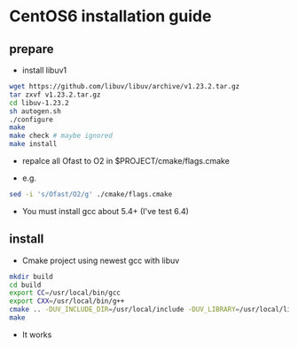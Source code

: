# CentOS6 installation guide

## prepare

+ install libuv1

```bash
wget https://github.com/libuv/libuv/archive/v1.23.2.tar.gz
tar zxvf v1.23.2.tar.gz
cd libuv-1.23.2
sh autogen.sh
./configure
make
make check # maybe ignored
make install
```

+ repalce all Ofast to O2 in $PROJECT/cmake/flags.cmake

+ e.g.

```bash
sed -i 's/Ofast/O2/g' ./cmake/flags.cmake
```

+ You must install gcc about 5.4+ (I've test 6.4)

## install

+ Cmake project using newest gcc with libuv

```bash
mkdir build
cd build
export CC=/usr/local/bin/gcc
export CXX=/usr/local/bin/g++
cmake .. -DUV_INCLUDE_DIR=/usr/local/include -DUV_LIBRARY=/usr/local/lib/libuv.a
make
```

+ It works